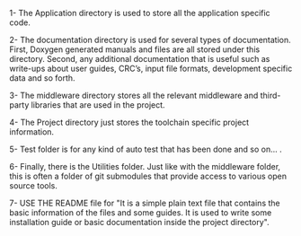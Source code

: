 1- The Application directory is used to store all the application specific code.

2- The documentation directory is used for several types of documentation. First, Doxygen generated manuals and files are all stored under this directory. Second, any additional documentation that is useful such as write-ups about user guides, CRC’s, input file formats, development specific data and so forth.

3- The middleware directory stores all the relevant middleware and third-party libraries that are used in the project.

4- The Project directory just stores the toolchain specific project information.

5- Test folder is for any kind of auto test that has been done and so on... .

6- Finally, there is the Utilities folder. Just like with the middleware folder, this is often a folder of git submodules that provide access to various open source tools.

7- USE THE README file for "It is a simple plain text file that contains the basic information of the files and some guides. It is used to write some installation guide or basic documentation inside the project directory".